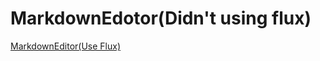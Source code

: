 # MarkdownEdotor(Didn't using flux)

[MarkdownEditor(Use Flux)](https://github.com/Shagamii/MarkdownEditorNoFlux)
